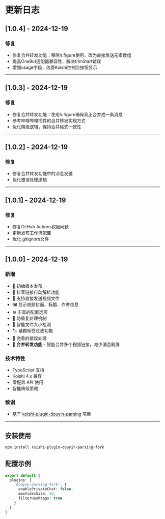 # 更新日志

## [1.0.4] - 2024-12-19

### 修复
- 修复合并转发功能：移除h.figure使用，改为直接发送元素数组
- 提高OneBot适配器兼容性，解决trimStart错误
- 增强usage字段，改善Koishi控制台按钮显示

---

## [1.0.3] - 2024-12-19

### 修复
- 修复合并转发功能：使用h.figure确保真正合并成一条消息
- 参考哔哩哔哩插件的合并转发实现方式
- 优化降级逻辑，保持合并格式一致性

---

## [1.0.2] - 2024-12-19

### 修复
- 修复合并转发功能中的消息发送
- 优化错误处理逻辑

---

## [1.0.1] - 2024-12-19

### 修复
- 修复GitHub Actions权限问题
- 更新发布工作流配置
- 优化.gitignore文件

---

## [1.0.0] - 2024-12-19

### 新增
- 🎉 初始版本发布
- 🔗 抖音链接自动解析功能
- 🎥 支持直接发送视频文件
- 🖼️ 显示视频封面、标题、作者信息
- ⚙️ 丰富的配置选项
- 🚫 防重复处理机制
- 📏 智能文件大小检测
- 🏷️ 话题标签过滤功能
- 🐛 完善的错误处理
- 📱 **合并转发功能** - 智能合并多个视频链接，减少消息刷屏

### 技术特性
- TypeScript 支持
- Koishi 4.x 兼容
- 零配置 API 使用
- 智能降级策略

### 致谢
- 基于 [koishi-plugin-douyin-parsing](https://www.npmjs.com/package/koishi-plugin-douyin-parsing) 项目

---

## 安装使用

```bash
npm install koishi-plugin-douyin-parsing-fork
```

## 配置示例

```typescript
export default {
  plugins: {
    'douyin-parsing-fork': {
      enablePrivateChat: false,
      maxVideoSize: 50,
      filterHashtags: true
    }
  }
}
```
